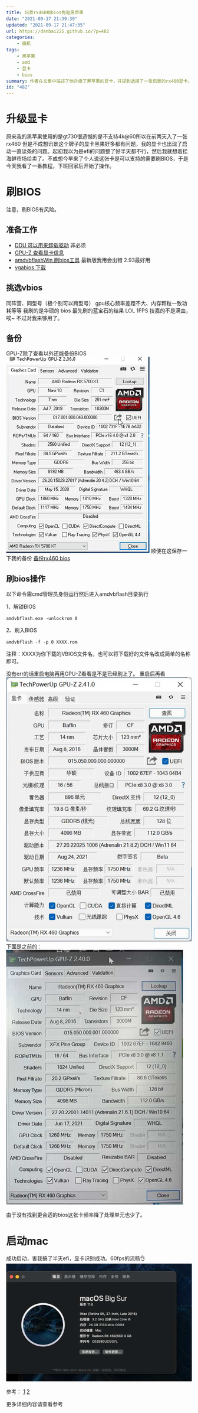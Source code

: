 ```yaml
---
title: 讯景rx460刷bios免驱黑苹果
date: "2021-09-17 21:39:39"
updated: "2021-09-17 21:47:35"
url: https://danbai225.github.io/?p=482
categories:
    - 搞机
tags:
    - 黑苹果
    - amd
    - 显卡
    - bios
summary: 作者在文章中描述了他升级了黑苹果的显卡，并提到选择了一张讯景的rx460显卡。然而，显卡出现了启动一直读条的问题。通过阅读教程和一些工具，他决定刷BIOS来解决问题。作者列出了刷BIOS的准备工作和操作步骤，并提供了相关工具和资源的下载链接。最后，作者成功地刷入了新的BIOS，并显示新显卡正常工作。文章末尾提供了一些参考链接供读者进一步了解。
id: "482"
---
```


# 升级显卡

原来我的黑苹果使用的是gt730很遗憾的是不支持4k@60所以在前两天入了一张rx460 但是不成想讯景这个牌子的显卡黑果好多都有问题，我的显卡也出现了启动一直读条的问题。起初我以为是efi的问题整了好半天都不行，然后我就想着挂海鲜市场给卖了。不成想今早来了个人说这张卡是可以支持的需要刷BIOS，于是今天我看了一番教程，下班回家后开始了操作。

# 刷BIOS
注意，刷BIOS有风险。
## 准备工作

- [DDU 可以用来卸载驱动](https://danbai-cloud.oss-cn-chengdu.aliyuncs.com/uploads%2F2021%2F09%2F17%2F7XDa60Ds_DDU%20v18.0.4.3.exe?Expires=1631885142) 非必须
- [GPU-Z 查看显卡信息](https://danbai-cloud.oss-cn-chengdu.aliyuncs.com/uploads%2F2021%2F09%2F17%2FfwwLKjFC_GPU-Z%20v2.41.0%20%E6%B1%89%E5%8C%96%E7%89%88.exe?Expires=1631885212)
- [amdvbflashWin 刷bios工具](https://danbai-cloud.oss-cn-chengdu.aliyuncs.com/uploads%2F2021%2F09%2F17%2FIE6OTnpD_amdvbflashWin.zip?Expires=1631885284) 最新版我用会出错 2.93最好用
- [vgabios 下载](https://www.techpowerup.com/vgabios/)

## 挑选vbios

同阵营、同型号（极个别可以跨型号）
gpu核心频率差距不大、内存颗粒一致功耗等等
我刷的是华硕的 bios 最先刷的蓝宝石的结果 LOL 1FPS
技嘉的不是满血，唉~ 不过对我来够用了。

## 备份

GPU-Z除了查看以外还能备份BIOS
![gpz05.gif](../res/img/482-1.png)
顺便在这保存一下我的备份
[备份rx460 bios](https://danbai-cloud.oss-cn-chengdu.aliyuncs.com/uploads%2F2021%2F09%2F17%2FUD8d1JeO_Baffin.rom?Expires=1631886043)


## 刷bios操作

以下命令需cmd管理员身份运行然后进入amdvbflash目录执行

1、解锁BIOS

```
amdvbflash.exe -unlockrom 0
```

2、刷入BIOS

```
amdvbflash -f -p 0 XXXX.rom
```

注释：XXXX为你下载的VBIOS文件名，也可以将下载好的文件名改成简单的名称即可。

没有err的话重启电脑再用GPU-Z看看是不是已经刷上了。
重启后再看
![image.png](../res/img/482-2.png)
下面是之前的：
![image.png](../res/img/482-3.png)

由于没有找到更合适的bios这张卡频率降了处理单元也少了。

# 启动mac
成功启动，害我搞了半天efi，显卡识别成功。60fps的流畅👌
![截屏20210917 下午9.13.49的副本.png](../res/img/482-4.png)

参考：
[1](https://www.ichaotv.com/archives/184)
[2](https://www.imac.vip/thread-7905-1-1.html)

更多详细内容请查看参考
